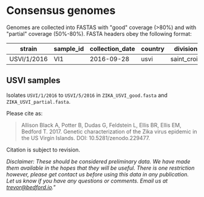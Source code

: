 # Consensus genomes

Genomes are collected into FASTAS with "good" coverage (>80%) and with "partial" coverage (50%-80%). FASTA headers obey the following format:

strain      | sample_id | collection_date | country | division    | location
----------- | --------- | --------------- | ------- | ----------- | --------
USVI/1/2016 | VI1       | 2016-09-28      | usvi    | saint_croix | saint_croix

## USVI samples

Isolates `USVI/1/2016` to `USVI/5/2016` in `ZIKA_USVI_good.fasta` and `ZIKA_USVI_partial.fasta`.

Please cite as:

> Allison Black A, Potter B, Dudas G, Feldstein L, Ellis BR, Ellis EM, Bedford T. 2017. Genetic characterization of the Zika virus epidemic in the US Virgin Islands. DOI: 10.5281/zenodo.229477.

Citation is subject to revision.

_Disclaimer: These should be considered preliminary data. We have made them available in the hopes that they will be useful. There is one restriction however, please get contact us before using this data in any publication. Let us know if you have any questions or comments. Email us at trevor@bedford.io."_

